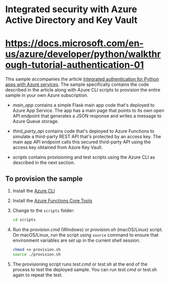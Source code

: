 # Integrated security with Azure Active Directory and Key Vault

# https://docs.microsoft.com/en-us/azure/developer/python/walkthrough-tutorial-authentication-01


This sample accompanies the article [Integrated authentication for Python apps with Azure services](https://docs.microsoft.com/en-us/azure/developer/python/walkthrough-tutorial-authentication-01). The sample specifically contains the code described in the article along with Azure CLI scripts to provision the entire sample in your own Azure subscription.

- *main_app* contains a simple Flask main app code that's deployed to Azure App Service. The app has a main page that points to its own open API endpoint that generates a JSON response and writes a message to Azure Queue storage.

- *third_party_api* contains code that's deployed to Azure Functions to simulate a third-party REST API that's protected by an access key. The main app API endpoint calls this secured third-party API using the access key obtained from Azure Key Vault.

- *scripts* contains provisioning and test scripts using the Azure CLI as described in the next section.

## To provision the sample

1. Install the [Azure CLI](https://docs.microsoft.com/cli/azure/install-azure-cli?view=azure-cli-latest)
1. Install the [Azure Functions Core Tools](https://docs.microsoft.com/azure/azure-functions/functions-run-local?tabs=windows%2Ccsharp%2Cbash#v2)
1. Change to the `scripts` folder:

    ```bash
    cd scripts
    ```

1. Run the *provision.cmd* (Windows) or *provision.sh* (macOS/Linux) script. On macOS/Linux, run the script using `source` command to ensure that environment variables are set up in the current shell session.

    ```bash
    chmod +x provision.sh
    source ./provision.sh
    ```

1. The provisioning script runs *test.cmd* or *test.sh* at the end of the process to test the deployed sample. You can run *test.cmd* or test.sh again to repeat the test.
